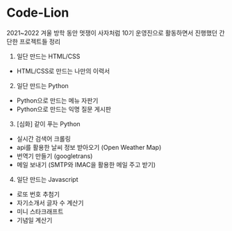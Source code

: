 # Code-Lion
2021~2022 겨울 방학 동안 멋쟁이 사자처럼 10기 운영진으로 활동하면서 진행했던 간단한 프로젝트들 정리

1. 일단 만드는 HTML/CSS
 - HTML/CSS로 만드는 나만의 이력서
 
2. 일단 만드는 Python
 - Python으로 만드는 메뉴 자판기
 - Python으로 만드는 익명 질문 게시판
 
3. [심화] 같이 푸는 Python
 - 실시간 검색어 크롤링
 - api를 활용한 날씨 정보 받아오기 (Open Weather Map)
 - 번역기 만들기 (googletrans)
 - 메일 보내기 (SMTP와 IMAC을 활용한 메일 주고 받기)
4. 일단 만드는 Javascript
 - 로또 번호 추첨기
 - 자기소개서 글자 수 계산기
 - 미니 스타크래프트
 - 기념일 계산기
